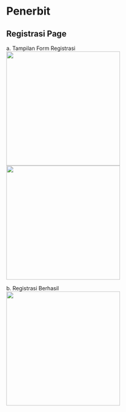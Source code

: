 # Penerbit

## Registrasi Page

a. Tampilan Form Registrasi <br>
<img src="https://github.com/user-attachments/assets/8c25ab56-f134-4f83-baf6-bc59c9feca77" width="300"> <img src="https://github.com/user-attachments/assets/01113ef9-62b7-4453-aee0-0f9d42f9ad36" width="300"><br>

b. Registrasi Berhasil <br>
<img src="https://github.com/user-attachments/assets/440f97ea-fc2e-43ef-a93d-519a9c7afbaf" width="300"><br>

